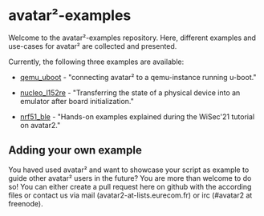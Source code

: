 # avatar²-examples

Welcome to the avatar²-examples repository.
Here, different examples and use-cases for avatar² are collected and presented.

Currently, the following three examples are available:
- [qemu_uboot](qemu_uboot/README.md) - "connecting avatar² to a qemu-instance
  running u-boot."

- [nucleo_l152re](/nucleo_l152re/README.md) - "Transferring the state of a
  physical device into an emulator after board initialization."

- [nrf51_ble](/wisec21_nrf_ble/README.md) - "Hands-on examples explained during
  the WiSec'21 tutorial on avatar2."

## Adding your own example
You haved used avatar² and want to showcase your script as example to guide
other avatar² users in the future? You are more than welcome to do so!
You can either create a pull request here on github with the according files
or contact us via mail (avatar2-at-lists.eurecom.fr) or irc 
(#avatar2 at freenode).
